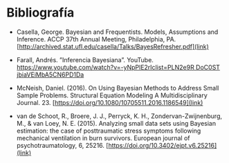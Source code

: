 # Bibliografía

- Casella, George. Bayesian and Frequentists. Models, Assumptions
and Inference. ACCP 37th Annual Meeting, Philadelphia, PA.
[http://archived.stat.ufl.edu/casella/Talks/BayesRefresher.pdf](link)

- Farall, Andrés. ”Inferencia Bayesiana”. YouTube.
[https://www.youtube.com/watch?v=-yNpPlE2rIclist=PLN2e9R DoC0ST jbiaVEiMbA5CN6PD1Da](link) 

- McNeish, Daniel. (2016). 
On Using Bayesian Methods to Address Small Sample Problems.
Structural Equation Modeling A Multidisciplinary Journal. 23.
[https://doi.org/10.1080/10705511.2016.1186549](link)

- van de Schoot, R., Broere, J. J., Perryck, K. H., Zondervan-Zwijnenburg, M., & van Loey, N. E. (2015).
Analyzing small data sets using Bayesian estimation: the case of posttraumatic stress symptoms following mechanical ventilation in burn survivors.
European journal of psychotraumatology, 6, 25216.
[https://doi.org/10.3402/ejpt.v6.25216](link)

